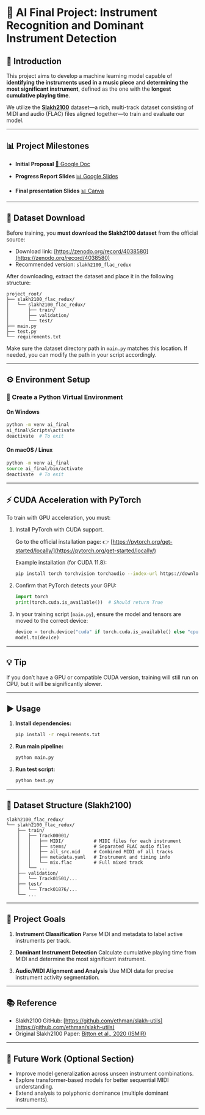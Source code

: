 # 🎼 AI Final Project: Instrument Recognition and Dominant Instrument Detection

## 🧠 Introduction

This project aims to develop a machine learning model capable of **identifying the instruments used in a music piece** and **determining the most significant instrument**, defined as the one with the **longest cumulative playing time**.

We utilize the **[Slakh2100](https://github.com/ethman/slakh-utils)** dataset—a rich, multi-track dataset consisting of MIDI and audio (FLAC) files aligned together—to train and evaluate our model.

---

## 📊 Project Milestones

* **Initial Proposal**
  [📄 Google Doc](https://docs.google.com/document/d/1jZ7JGuw9_N2WezTFJKg-Jdab_Qe3hjmvzvFMn526SG0/edit?usp=sharing)

* **Progress Report Slides**
  [📊 Google Slides](https://docs.google.com/presentation/d/1NKNK1LOjQL-NjCYRZixUHCrWynjLjuiBDPvu7gCSuxY/edit?usp=sharing)

* **Final presentation Slides**
  [📊 Canva](https://www.canva.com/design/DAGo7rASyC4/1ifZqAWp0DwDDGjLzSdvPw/edit)
---

## 🔽 Dataset Download

Before training, you **must download the Slakh2100 dataset** from the official source:

* Download link: [https://zenodo.org/record/4038580](https://zenodo.org/record/4038580)
* Recommended version: `slakh2100_flac_redux`

After downloading, extract the dataset and place it in the following structure:

```
project_root/
├── slakh2100_flac_redux/
│   └── slakh2100_flac_redux/
│       ├── train/
│       ├── validation/
│       └── test/
├── main.py
├── test.py
└── requirements.txt
```

Make sure the dataset directory path in `main.py` matches this location. If needed, you can modify the path in your script accordingly.

---

## ⚙️ Environment Setup

### 🔧 Create a Python Virtual Environment

#### On Windows

```bash
python -m venv ai_final
ai_final\Scripts\activate
deactivate  # To exit
```

#### On macOS / Linux

```bash
python -m venv ai_final
source ai_final/bin/activate
deactivate  # To exit
```

---

## ⚡ CUDA Acceleration with PyTorch

To train with GPU acceleration, you must:

1. Install PyTorch with CUDA support.

   Go to the official installation page:
   👉 [https://pytorch.org/get-started/locally/](https://pytorch.org/get-started/locally/)

   Example installation (for CUDA 11.8):

   ```bash
   pip install torch torchvision torchaudio --index-url https://download.pytorch.org/whl/cu118
   ```

2. Confirm that PyTorch detects your GPU:

   ```python
   import torch
   print(torch.cuda.is_available())  # Should return True
   ```

3. In your training script (`main.py`), ensure the model and tensors are moved to the correct device:

   ```python
   device = torch.device("cuda" if torch.cuda.is_available() else "cpu")
   model.to(device)
   ```

---

## 💡 Tip

If you don’t have a GPU or compatible CUDA version, training will still run on CPU, but it will be significantly slower.

---

## ▶️ Usage

1. **Install dependencies:**

   ```bash
   pip install -r requirements.txt
   ```

2. **Run main pipeline:**

   ```bash
   python main.py
   ```

3. **Run test script:**

   ```bash
   python test.py
   ```

---

## 📁 Dataset Structure (Slakh2100)

```
slakh2100_flac_redux/
└── slakh2100_flac_redux/
    ├── train/
    │   ├── Track00001/
    │   │   ├── MIDI/           # MIDI files for each instrument
    │   │   ├── stems/          # Separated FLAC audio files
    │   │   ├── all_src.mid     # Combined MIDI of all tracks
    │   │   ├── metadata.yaml   # Instrument and timing info
    │   │   └── mix.flac        # Full mixed track
    │   └── ...
    ├── validation/
    │   └── Track01501/...
    ├── test/
    │   └── Track01876/...
    └── ...
```

---

## 📌 Project Goals

1. **Instrument Classification**
   Parse MIDI and metadata to label active instruments per track.

2. **Dominant Instrument Detection**
   Calculate cumulative playing time from MIDI and determine the most significant instrument.

3. **Audio/MIDI Alignment and Analysis**
   Use MIDI data for precise instrument activity segmentation.

---

## 📚 Reference

* Slakh2100 GitHub: [https://github.com/ethman/slakh-utils](https://github.com/ethman/slakh-utils)
* Original Slakh2100 Paper: [Bitton et al., 2020 (ISMIR)](https://arxiv.org/abs/2006.05261)

---

## 🚧 Future Work (Optional Section)

* Improve model generalization across unseen instrument combinations.
* Explore transformer-based models for better sequential MIDI understanding.
* Extend analysis to polyphonic dominance (multiple dominant instruments).

---
